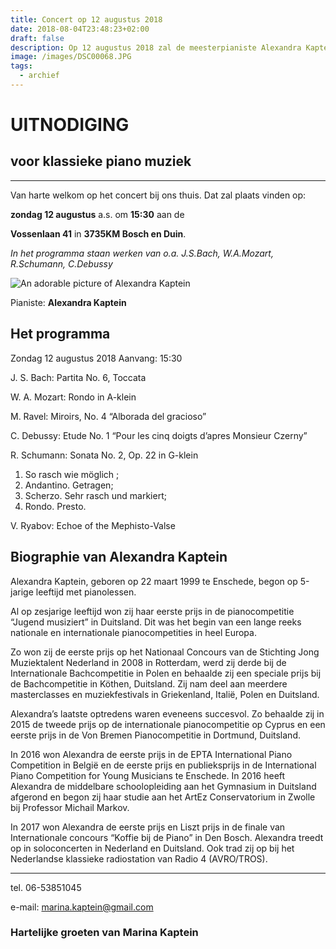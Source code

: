 ```yaml
---
title: Concert op 12 augustus 2018
date: 2018-08-04T23:48:23+02:00
draft: false
description: Op 12 augustus 2018 zal de meesterpianiste Alexandra Kaptein en soloconcert piano en aan de Vossenlaan 41 in 3735KM Bosch en Duin verzorgen.
image: /images/DSC00068.JPG
tags: 
  - archief
---
```


# UITNODIGING

## voor klassieke piano muziek

 ***



Van harte welkom op het concert bij ons thuis.  Dat zal plaats vinden op:

**zondag 12 augustus** a.s. om **15:30** aan de

**Vossenlaan 41** in **3735KM Bosch en Duin**.

*In het programma staan werken van o.a. J.S.Bach, W.A.Mozart, R.Schumann, C.Debussy*

![An adorable picture of Alexandra Kaptein](/images/DSC00190.JPG)

Pianiste: **Alexandra Kaptein**

## Het programma 

Zondag 12 augustus 2018
Aanvang: 15:30


J. S. Bach: 		Partita No. 6, Toccata

W. A. Mozart: 		Rondo in A-klein

M. Ravel:			Miroirs, No. 4  “Alborada del gracioso”

C. Debussy: 	Etude No. 1 “Pour les cinq doigts d’apres Monsieur Czerny”

R. Schumann: 		Sonata No. 2, Op. 22 in G-klein  
1. So rasch wie möglich ;
2. Andantino. Getragen;
3. Scherzo. Sehr rasch und markiert; 
4. Rondo. Presto.


 V. Ryabov: 		Echoe of the Mephisto-Valse	

## Biographie van Alexandra Kaptein

Alexandra Kaptein, geboren op 22 maart 1999 te Enschede, begon op 5-jarige leeftijd met pianolessen. 

Al op zesjarige leeftijd won zij haar eerste prijs in de pianocompetitie “Jugend musiziert” in Duitsland. Dit was het begin van een lange reeks nationale en internationale pianocompetities in heel Europa. 


Zo won zij de eerste prijs op het Nationaal Concours van de Stichting Jong Muziektalent Nederland in 2008 in Rotterdam, werd zij derde bij de Internationale Bachcompetitie in Polen en behaalde zij een speciale prijs bij de Bachcompetitie in Köthen, Duitsland. Zij nam deel aan meerdere masterclasses en muziekfestivals in Griekenland, Italië, Polen en Duitsland. 


Alexandra’s laatste optredens waren eveneens succesvol. Zo behaalde zij in 2015 de tweede prijs op de internationale pianocompetitie op Cyprus en een eerste prijs in de Von Bremen Pianocompetitie in Dortmund, Duitsland.


In 2016 won Alexandra de eerste prijs in de EPTA International Piano Competition in België en de eerste prijs en publieksprijs in de International Piano Competition for Young Musicians te Enschede.
In 2016 heeft Alexandra de middelbare schoolopleiding aan het Gymnasium in Duitsland afgerond en begon zij haar studie aan het ArtEz Conservatorium in Zwolle bij Professor Michail Markov.


In 2017 won Alexandra de eerste prijs en Liszt prijs in de finale van Internationale concours “Koffie bij de Piano” in Den Bosch.
Alexandra treedt op in soloconcerten in Nederland en Duitsland. Ook trad zij op bij het Nederlandse klassieke radiostation van Radio 4 (AVRO/TROS).

 

 ***

tel. 06-53851045

e-mail: [marina.kaptein@gmail.com](mailto:marina.kaptein@gmail.com)

### Hartelijke groeten van Marina Kaptein
